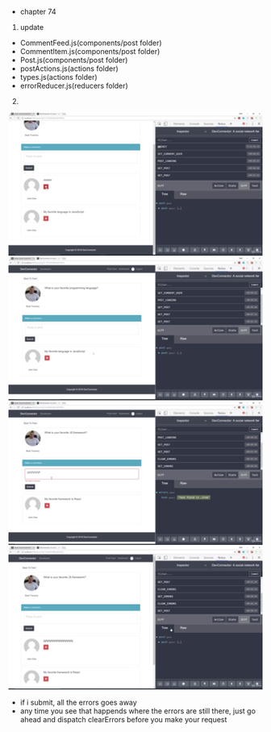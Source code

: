 - chapter 74
1. update
- CommentFeed.js(components/post folder)
- CommentItem.js(components/post folder)
- Post.js(components/post folder)
- postActions.js(actions folder)
- types.js(actions folder)
- errorReducer.js(reducers folder)

2.
![](images/comment-display-and-delete-1.png)
![](images/comment-display-and-delete-2.png)
![](images/comment-display-and-delete-3.png)
![](images/comment-display-and-delete-4.png)
- if i submit, all the errors goes away
- any time you see that happends where the errors are still there, just go ahead and dispatch clearErrors before you make your request 
